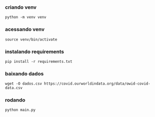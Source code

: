 ### criando venv

```
python -m venv venv
```

### acessando venv
```
source venv/bin/activate
```

### instalando requirements
```
pip install -r requirements.txt
```

### baixando dados
```
wget -O dados.csv https://covid.ourworldindata.org/data/owid-covid-data.csv
```

### rodando
```
python main.py